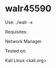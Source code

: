 # waIr45590
Use: ./waIr -x <networkName>
  
  
  Requisites:
  
 Network Manager

  
 Tested on:
  
 Kali Linux <kali.org>
